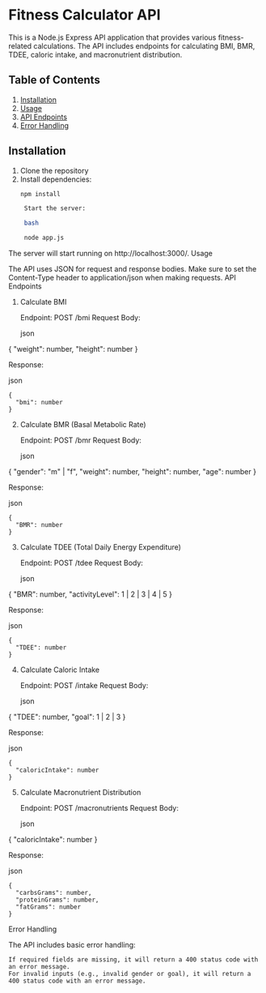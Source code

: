 # Fitness Calculator API

This is a Node.js Express API application that provides various fitness-related calculations. The API includes endpoints for calculating BMI, BMR, TDEE, caloric intake, and macronutrient distribution.

## Table of Contents

1. [Installation](#installation)
2. [Usage](#usage)
3. [API Endpoints](#api-endpoints)
4. [Error Handling](#error-handling)

## Installation

1. Clone the repository
2. Install dependencies:
   ```bash
   npm install

    Start the server:

    bash

    node app.js

The server will start running on http://localhost:3000/.
Usage

The API uses JSON for request and response bodies. Make sure to set the Content-Type header to application/json when making requests.
API Endpoints
1. Calculate BMI

    Endpoint: POST /bmi
    Request Body:

    json

{
  "weight": number,
  "height": number
}

Response:

json

    {
      "bmi": number
    }

2. Calculate BMR (Basal Metabolic Rate)

    Endpoint: POST /bmr
    Request Body:

    json

{
  "gender": "m" | "f",
  "weight": number,
  "height": number,
  "age": number
}

Response:

json

    {
      "BMR": number
    }

3. Calculate TDEE (Total Daily Energy Expenditure)

    Endpoint: POST /tdee
    Request Body:

    json

{
  "BMR": number,
  "activityLevel": 1 | 2 | 3 | 4 | 5
}

Response:

json

    {
      "TDEE": number
    }

4. Calculate Caloric Intake

    Endpoint: POST /intake
    Request Body:

    json

{
  "TDEE": number,
  "goal": 1 | 2 | 3
}

Response:

json

    {
      "caloricIntake": number
    }

5. Calculate Macronutrient Distribution

    Endpoint: POST /macronutrients
    Request Body:

    json

{
  "caloricIntake": number
}

Response:

json

    {
      "carbsGrams": number,
      "proteinGrams": number,
      "fatGrams": number
    }

Error Handling

The API includes basic error handling:

    If required fields are missing, it will return a 400 status code with an error message.
    For invalid inputs (e.g., invalid gender or goal), it will return a 400 status code with an error message.
